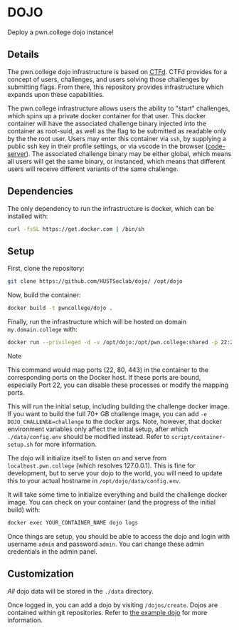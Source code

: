 # DOJO

Deploy a pwn.college dojo instance!

## Details

The pwn.college dojo infrastructure is based on [CTFd](https://github.com/CTFd/CTFd).
CTFd provides for a concept of users, challenges, and users solving those challenges by submitting flags.
From there, this repository provides infrastructure which expands upon these capabilities.

The pwn.college infrastructure allows users the ability to "start" challenges, which spins up a private docker container for that user.
This docker container will have the associated challenge binary injected into the container as root-suid, as well as the flag to be submitted as readable only by the the root user.
Users may enter this container via `ssh`, by supplying a public ssh key in their profile settings, or via vscode in the browser ([code-server](https://github.com/cdr/code-server)).
The associated challenge binary may be either global, which means all users will get the same binary, or instanced, which means that different users will receive different variants of the same challenge.

## Dependencies

The only dependency to run the infrastructure is docker, which can be installed with:

```sh
curl -fsSL https://get.docker.com | /bin/sh
```

## Setup

First, clone the repository:

```sh
git clone https://github.com/HUSTSeclab/dojo/ /opt/dojo
```

Now, build the container:

```sh
docker build -t pwncollege/dojo .
```

Finally, run the infrastructure which will be hosted on domain `my.domain.college` with:

```sh
docker run --privileged -d -v /opt/dojo:/opt/pwn.college:shared -p 22:22 -p 80:80 -p 443:443 pwncollege/dojo
```

> [!NOTE]
> This command would map ports (22, 80, 443) in the container to the corresponding ports on the Docker host.
> If these ports are bound, especially Port 22, you can disable these processes or modify the mapping ports.

This will run the initial setup, including building the challenge docker image.
If you want to build the full 70+ GB challenge image, you can add `-e DOJO_CHALLENGE=challenge` to the docker args.
Note, however, that docker environment variables only affect the initial setup, after which `./data/config.env` should be modified instead.
Refer to `script/container-setup.sh` for more information.

The dojo will initialize itself to listen on and serve from `localhost.pwn.college` (which resolves 127.0.0.1).
This is fine for development, but to serve your dojo to the world, you will need to update this to your actual hostname in `/opt/dojo/data/config.env`.

It will take some time to initialize everything and build the challenge docker image.
You can check on your container (and the progress of the initial build) with:

```sh
docker exec YOUR_CONTAINER_NAME dojo logs
```

Once things are setup, you should be able to access the dojo and login with username `admin` and password `admin`.
You can change these admin credentials in the admin panel.

## Customization

_All_ dojo data will be stored in the `./data` directory.

Once logged in, you can add a dojo by visiting `/dojos/create`. Dojos are contained within git repositories. 
Refer to [the example dojo](https://github.com/pwncollege/example-dojo) for more information.
